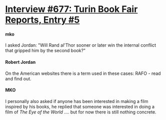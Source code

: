 # [Interview #677: Turin Book Fair Reports, Entry #5](https://www.theoryland.com/intvmain.php?i=677#5)

#### mko

I asked Jordan: "Will Rand al'Thor sooner or later win the internal conflict that gripped him by the second book?"

#### Robert Jordan

On the American websites there is a term used in these cases: RAFO - read and find out.

#### MKO

I personally also asked if anyone has been interested in making a film inspired by his books, he replied that someone was interested in doing a film of
*The Eye of the World*
.... but for now there is still nothing concrete.

